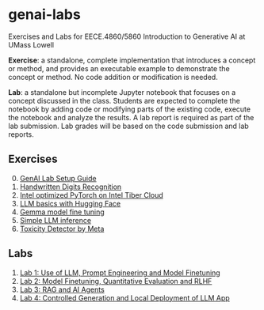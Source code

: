 # genai-labs
Exercises and Labs for EECE.4860/5860 Introduction to Generative AI at UMass Lowell

**Exercise**: a standalone, complete implementation that introduces a concept or method, and provides an executable example to demonstrate the concept or method. No code addition or modification is needed.

**Lab**: a standalone but incomplete Jupyter notebook that focuses on a concept discussed in the class. Students are expected to complete the notebook by adding code or modifying parts of the existing code, execute the notebook and analyze the results. A lab report is required as part of the lab submission. Lab grades will be based on the code submission and lab reports.


## Exercises

0. [GenAI Lab Setup Guide](StartHere.ipynb)
1. [Handwritten Digits Recognition](Handwritten_Digit_Recognition.ipynb)  
2. [Intel optimized PyTorch on Intel Tiber Cloud](Introduction_to_PyTorch_24.ipynb)
3. [LLM basics with Hugging Face](LLM_Basics_with_HF.ipynb)
4. [Gemma model fine tuning](gemma_xpu_finetuning.ipynb)
5. [Simple LLM inference](simple_llm_inference.ipynb)
6. [Toxicity Detector by Meta](Toxicity_Detector_by_Meta.ipynb)

## Labs

1. [Lab 1: Use of LLM, Prompt Engineering and Model Finetuning](Lab1.ipynb)
2. [Lab 2: Model Finetuning, Quantitative Evaluation and RLHF](Lab2.ipynb)
3. [Lab 3: RAG and AI Agents](Lab3.ipynb)
4. [Lab 4: Controlled Generation and Local Deployment of LLM App](Lab4.md)
